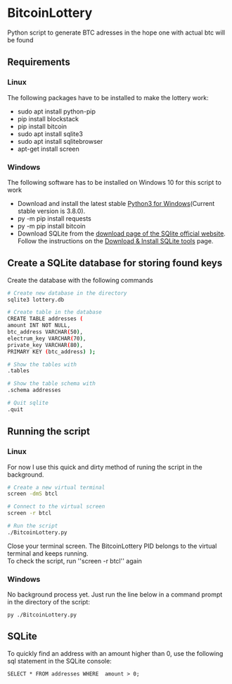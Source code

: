 # BitcoinLottery
Python script to generate BTC adresses in the hope one with actual btc will be found

## Requirements

### Linux

The following packages have to be installed to make the lottery work:

* sudo apt install python-pip
* pip install blockstack
* pip install bitcoin
* sudo apt install sqlite3
* sudo apt install sqlitebrowser
* apt-get install screen

### Windows

The following software has to be installed on Windows 10 for this script to work

* Download and install the latest stable [Python3 for Windows](https://www.python.org/downloads/windows/)(Current stable version is 3.8.0).
* py -m pip install requests
* py -m pip install bitcoin
* Download SQLite from the [download page of the SQlite official website](https://www.sqlite.org/download.html). Follow the instructions on the [Download & Install SQLite tools](https://www.sqlitetutorial.net/download-install-sqlite/) page.

## Create a SQLite database for storing found keys
Create the database with the following commands

```bash
# Create new database in the directory
sqlite3 lottery.db

# Create table in the database
CREATE TABLE addresses ( 
amount INT NOT NULL, 
btc_address VARCHAR(50), 
electrum_key VARCHAR(70), 
private_key VARCHAR(80), 
PRIMARY KEY (btc_address) );

# Show the tables with
.tables

# Show the table schema with
.schema addresses

# Quit sqlite
.quit
```

## Running the script 

### Linux

For now I use this quick and dirty method of runing the script in the background.

```bash
# Create a new virtual terminal
screen -dmS btcl

# Connect to the virtual screen
screen -r btcl

# Run the script
./BitcoinLottery.py
```

Close your terminal screen. The BitcoinLottery PID belongs to the virtual terminal and keeps running.  
To check the script, run ''screen -r btcl'' again

### Windows

No background process yet. Just run the line below in a command prompt in the directory of the script:

```
py ./BitcoinLottery.py
```

## SQLite

To quickly find an address with an amount higher than 0, use the following sql statement in the SQLite console:

```
SELECT * FROM addresses WHERE  amount > 0;
```